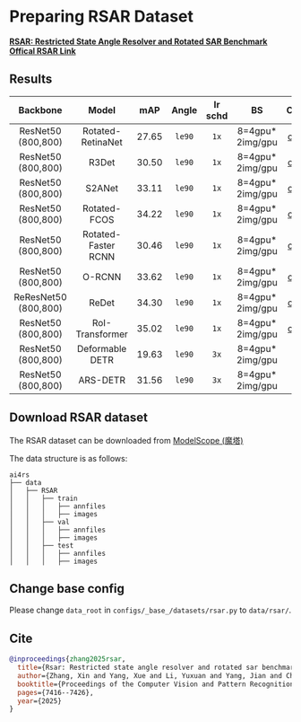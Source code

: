 # Preparing RSAR Dataset

<!-- [DATASET] -->

**[RSAR: Restricted State Angle Resolver and Rotated SAR Benchmark](https://openaccess.thecvf.com/content/CVPR2025/html/Zhang_RSAR_Restricted_State_Angle_Resolver_and_Rotated_SAR_Benchmark_CVPR_2025_paper.html)**  
**[Offical RSAR Link](https://github.com/zhasion/RSAR)**

## Results

|      Backbone      |        Model        |  mAP  | Angle  |  lr schd  |  BS  | Config | Download |
| :----------: | :------------: | :---: | :----: | :-------: | :--: | :-----: | :---------------: |
| ResNet50<br> (800,800) |  Rotated-<br>RetinaNet  | 27.65 | `le90` |   `1x`    |  8=4gpu*<br>2img/gpu   | [config](configs/rotated_retinanet/rotated-retinanet-rbox-le90_r50_fpn_1x_rsar.py) | [ckpt](https://drive.google.com/file/d/1rL7oAZQPpYuiiGow63uj5Ej4CJuzOv1d/view?usp=sharing) \| [log](https://drive.google.com/file/d/1yWA7Mlum_4b6KqDc7NX4yiGqqE8uDxFY/view?usp=sharing) |
| ResNet50<br> (800,800) |      R3Det       | 30.50 | `le90` |   `1x`    |  8=4gpu*<br>2img/gpu   | [config](configs/r3det/r3det-le90_r50_fpn_1x_rsar.py) | [ckpt](https://drive.google.com/file/d/17oGLjtdOg6tlpqcA7Li1-BArBpAPeJ_9/view?usp=sharing) \| [log](https://drive.google.com/file/d/10cgIxVkq-KsrmUVyq0bDrQLxUWxp8_NO/view?usp=sharing) |
| ResNet50<br> (800,800) |      S2ANet      | 33.11 | `le90` |   `1x`    |  8=4gpu*<br>2img/gpu   | [config](configs/s2anet/s2anet-le90_r50_fpn_1x_rsar.py) | [ckpt](https://drive.google.com/file/d/1xju1PGARP8h767Xr0yNpxNlan8E8hezJ/view?usp=sharing) \| [log](https://drive.google.com/file/d/1Nr8QkDlrMmT7rJNlFIDfSDksZoAcRBX2/view?usp=sharing) |
| ResNet50<br> (800,800) |    Rotated-FCOS     | 34.22 | `le90` |   `1x`    |  8=4gpu*<br>2img/gpu   | [config](configs/rotated_fcos/rotated-fcos-le90_r50_fpn_1x_rsar.py) | [ckpt](https://drive.google.com/file/d/13yswgvxNclZboOVy2x5pf7zdBWn5Q3yA/view?usp=sharing) \| [log](https://drive.google.com/file/d/1Q53FL9WVWRxNuQ6_VqxvohHHVpZMmHxE/view?usp=sharing) |
| ResNet50<br> (800,800) | Rotated-Faster RCNN | 30.46 | `le90` |   `1x`    |  8=4gpu*<br>2img/gpu   | [config](configs/rotated_faster_rcnn/rotated-faster-rcnn-le90_r50_fpn_1x_rsar.py) | [ckpt](https://drive.google.com/file/d/1ynmuD1Szq5KnOWlX86a-SBIe09yiXcbj/view?usp=sharing) \| [log](https://drive.google.com/file/d/1TxsS-pavIb8MDLxSRPpcGwV3WwSGxfeq/view?usp=sharing) |
| ResNet50<br> (800,800) |       O-RCNN        | 33.62 | `le90` |   `1x`    |  8=4gpu*<br>2img/gpu   | [config](configs/oriented_rcnn/oriented-rcnn-le90_r50_fpn_1x_rsar.py) | [ckpt](https://drive.google.com/file/d/1xSUr6QOj8nyoQSmO2pmIqgvZEofwcQ7u/view?usp=sharing) \| [log](https://drive.google.com/file/d/1V3JroJK0B1_R1n2HguxBxYLvDkRKQCMV/view?usp=sharing) |
| ReResNet50<br> (800,800) |        ReDet        | 34.30 | `le90` |   `1x`    |  8=4gpu*<br>2img/gpu   | [config](configs/redet/redet-le90_re50_refpn_1x_rsar.py) | [ckpt](https://drive.google.com/file/d/15z4WVeq4ChYoRXwvh_Nry4Ok9ozxytvB/view?usp=sharing) \| [log](https://drive.google.com/file/d/1P73YiWGWsPNSgu06kDqyB0cuW8nOe6oT/view?usp=sharing) |
| ResNet50<br> (800,800) |   RoI-Transformer   | 35.02 | `le90` |   `1x`    |  8=4gpu*<br>2img/gpu   | [config](configs/roi_trans/roi-trans-le90_r50_fpn_1x_rsar.py) | [ckpt](https://drive.google.com/file/d/1hmjnirDacJSqhTKolpKcnDeJxE5agU4U/view?usp=sharing) \| [log](https://drive.google.com/file/d/1NP-9wXuZVJymnpr_wmvRTQEyUpUPY9pM/view?usp=sharing) |
| ResNet50<br> (800,800) |   Deformable DETR   | 19.63 | `le90` | `3x` |  8=4gpu*<br>2img/gpu   | - | [ckpt](https://drive.google.com/file/d/10utd41U9R1UQAV1n4tJRkuNKRVDsjvPu/view?usp=sharing) \| [log](https://drive.google.com/file/d/1W5RWubZZNRwOEFcxw5bkfiq26Luxmf4R/view?usp=sharing) |
| ResNet50<br> (800,800) |      ARS-DETR       | 31.56 | `le90` | `3x` |  8=4gpu*<br>2img/gpu   | - | [ckpt](https://drive.google.com/file/d/1wKJZXn9Qb7RFN-B9pXQ_Jrx31_VGW4wd/view?usp=sharing) \| [log](https://drive.google.com/file/d/1NwJBLcnBCrRQupIbk9ixGtfhUPwb9EwL/view?usp=sharing) |

## Download RSAR dataset

The RSAR dataset can be downloaded from [ModelScope (魔塔)](https://www.modelscope.cn/datasets/wokaikaixinxin/RSAR/files)

The data structure is as follows:

```none
ai4rs
├── data
│   ├── RSAR
│   │   ├── train
│   │   │   ├── annfiles
│   │   │   ├── images
│   │   ├── val
│   │   │   ├── annfiles
│   │   │   ├── images
│   │   ├── test
│   │   │   ├── annfiles
│   │   │   ├── images
```

## Change base config

Please change `data_root` in `configs/_base_/datasets/rsar.py` to `data/rsar/`.


## Cite
```bibtex
@inproceedings{zhang2025rsar,
  title={Rsar: Restricted state angle resolver and rotated sar benchmark},
  author={Zhang, Xin and Yang, Xue and Li, Yuxuan and Yang, Jian and Cheng, Ming-Ming and Li, Xiang},
  booktitle={Proceedings of the Computer Vision and Pattern Recognition Conference},
  pages={7416--7426},
  year={2025}
}
```